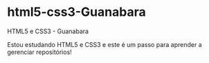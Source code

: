 # html5-css3-Guanabara
 HTML5 e CSS3 - Guanabara

Estou estudando HTML5 e CSS3 e este é um passo para aprender a gerenciar repositórios!